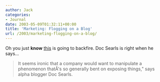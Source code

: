 ```yaml
---
author: Jack
categories:
- Journal
date: 2003-05-09T01:32:11+00:00
title: 'Marketing: Flogging on a Blog'
url: /2003/marketing-flogging-on-a-blog/
---
```


Oh you just **know** [this][1] is going to backfire. Doc Searls is right when he says&#8230;
  


> It seems ironic that a company would want to manipulate a phenomenon that&#194;'s so generally bent on exposing things," says alpha blogger Doc Searls.

  
>

 [1]: http://www.msnbc.com/news/879490.asp?cp1=1